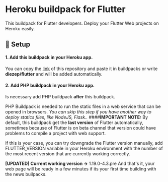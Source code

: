 # Heroku buildpack for Flutter
This buildpack for Flutter developers. Deploy your Flutter Web projects on Heroku easily.

## 🔨 Setup
#### 1. Add this buildpack in your Heroku app.
   You can copy the [link](https://github.com/diezep/heroku-buildpack-flutter) of this repository and paste it in buildpacks or write **diezep/flutter** and will be added automatically.
#### 2. Add PHP buildpack in your Heroku app.
   Is necessary add PHP buildpack **after** this buildpack. 
   
   PHP Buildpack is needed to run the static files in a web service that can be opened in browsers.
   *You can skip this step if you have another way to deploy statics files, like NodeJS, Flask..*
####**IMPORTANT NOTE:** 
  By default, this buildpack get the **last version** of Flutter automatically, sometimes because of Flutter is on beta channel that version could have problems to compile a project with web support. 
  
  If this is your case, you can try downgrade the Flutter version manually, add FLUTTER_VERSION variable in your Heroku environment with the number of the most recent version that are currently working correctly.
  
**[UPDATED] Current working version ->** 1.19.0-4.3.pre
And that's it, your web page will be ready in a few minutes if its your first time building with the news builpacks.
